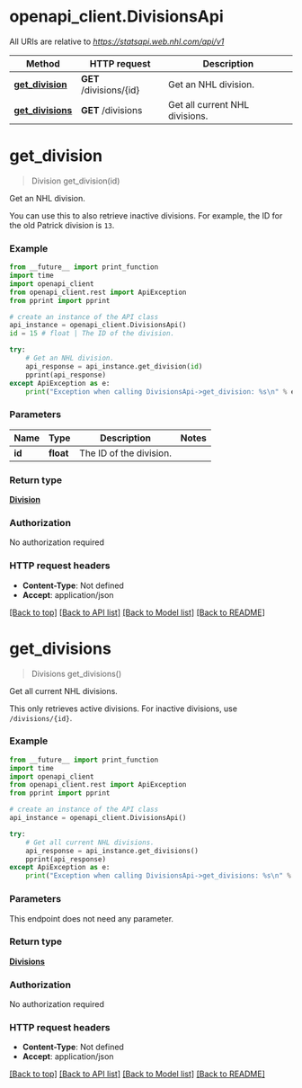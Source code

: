 # openapi_client.DivisionsApi

All URIs are relative to *https://statsapi.web.nhl.com/api/v1*

Method | HTTP request | Description
------------- | ------------- | -------------
[**get_division**](DivisionsApi.md#get_division) | **GET** /divisions/{id} | Get an NHL division.
[**get_divisions**](DivisionsApi.md#get_divisions) | **GET** /divisions | Get all current NHL divisions.


# **get_division**
> Division get_division(id)

Get an NHL division.

You can use this to also retrieve inactive divisions. For example, the ID for the old Patrick division is `13`.

### Example
```python
from __future__ import print_function
import time
import openapi_client
from openapi_client.rest import ApiException
from pprint import pprint

# create an instance of the API class
api_instance = openapi_client.DivisionsApi()
id = 15 # float | The ID of the division.

try:
    # Get an NHL division.
    api_response = api_instance.get_division(id)
    pprint(api_response)
except ApiException as e:
    print("Exception when calling DivisionsApi->get_division: %s\n" % e)
```

### Parameters

Name | Type | Description  | Notes
------------- | ------------- | ------------- | -------------
 **id** | **float**| The ID of the division. | 

### Return type

[**Division**](Division.md)

### Authorization

No authorization required

### HTTP request headers

 - **Content-Type**: Not defined
 - **Accept**: application/json

[[Back to top]](#) [[Back to API list]](../README.md#documentation-for-api-endpoints) [[Back to Model list]](../README.md#documentation-for-models) [[Back to README]](../README.md)

# **get_divisions**
> Divisions get_divisions()

Get all current NHL divisions.

This only retrieves active divisions. For inactive divisions, use `/divisions/{id}`.

### Example
```python
from __future__ import print_function
import time
import openapi_client
from openapi_client.rest import ApiException
from pprint import pprint

# create an instance of the API class
api_instance = openapi_client.DivisionsApi()

try:
    # Get all current NHL divisions.
    api_response = api_instance.get_divisions()
    pprint(api_response)
except ApiException as e:
    print("Exception when calling DivisionsApi->get_divisions: %s\n" % e)
```

### Parameters
This endpoint does not need any parameter.

### Return type

[**Divisions**](Divisions.md)

### Authorization

No authorization required

### HTTP request headers

 - **Content-Type**: Not defined
 - **Accept**: application/json

[[Back to top]](#) [[Back to API list]](../README.md#documentation-for-api-endpoints) [[Back to Model list]](../README.md#documentation-for-models) [[Back to README]](../README.md)

